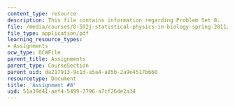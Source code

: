 ```yaml
---
content_type: resource
description: This file contains information regarding Problem Set 8.
file: /media/courses/8-592j-statistical-physics-in-biology-spring-2011/51a39d41aef454997796a7cf26de2a34_MIT8_592JS11_PS8.pdf
file_type: application/pdf
learning_resource_types:
- Assignments
ocw_type: OCWFile
parent_title: Assignments
parent_type: CourseSection
parent_uid: da217913-9c1d-a5a4-a85b-2a9e4517b660
resourcetype: Document
title: 'Assignment #8'
uid: 51a39d41-aef4-5499-7796-a7cf26de2a34
---
```

